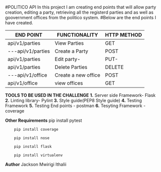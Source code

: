 
#POLITICO API
In this project I am creating  end points that will allow party creation, editing a party, retrieving all the registerd parties and as well as goovernment offices from the politico system. 
#Below are the end points I have created.

|    END POINT    | FUNCTIONALITY  |  HTTP METHOD  | 
|-----------------|----------------|---------------|
|  api/v1/parties | View Parties   |      GET
|---api/v1/parties | Create a Party |     POST     |
|   api/v1/parties |Edit party-     |     PUT-     |
|  api/v1/parties |  Delete  Parties |   DELETE    | 
|---api/v1/office | Create a new office |   POST   |
|   api/v1/office |view offices    |      GET      |

**TOOLS TO BE USED IN THE CHALLENGE**
**1.** Server side Framework- Flask
**2.** Linting library- Pylint
**3.** Style guide(PEP8 Style guide)
**4.** Testing Framework
**5.** Testing End points - postman
**6.** Tesyting Framework -coverage

**Other Requirements**
        pip install pytest 

        pip install coverage

        pip install nose

        pip install flask

        pip install virtualenv

**Author**
Jackson Mwirigi Ithalii
